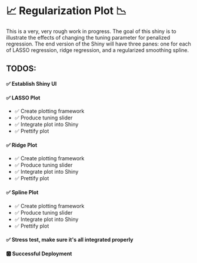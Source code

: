 # :chart_with_upwards_trend: Regularization Plot :chart_with_downwards_trend:
This is a very, very rough work in progress.  The goal of this shiny is to illustrate the effects of changing the tuning parameter for penalized regression.  The end version of the Shiny will have three panes: one for each of LASSO regression, ridge regression, and a regularized smoothing spline.

## TODOS:
#### :white_check_mark: Establish Shiny UI
#### :white_check_mark: LASSO Plot
  * :white_check_mark: Create plotting framework
  * :white_check_mark: Produce tuning slider
  * :white_check_mark: Integrate plot into Shiny
  * :white_check_mark: Prettify plot

#### :white_check_mark: Ridge Plot
  * :white_check_mark: Create plotting framework
  * :white_check_mark: Produce tuning slider
  * :white_check_mark: Integrate plot into Shiny
  * :white_check_mark: Prettify plot

#### :white_check_mark: Spline Plot
  * :white_check_mark: Create plotting framework
  * :white_check_mark: Produce tuning slider
  * :white_check_mark: Integrate plot into Shiny
  * :white_check_mark: Prettify plot

#### :white_check_mark: Stress test, make sure it's all integrated properly
#### :o2: Successful Deployment
